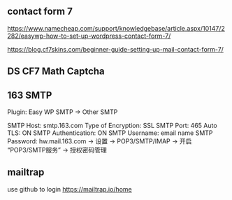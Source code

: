 ## contact form 7
https://www.namecheap.com/support/knowledgebase/article.aspx/10147/2282/easywp-how-to-set-up-wordpress-contact-form-7/

https://blog.cf7skins.com/beginner-guide-setting-up-mail-contact-form-7/

## DS CF7 Math Captcha


## 163 SMTP

Plugin: Easy WP SMTP -> Other SMTP

SMTP Host: smtp.163.com
Type of Encryption: SSL
SMTP Port: 465
Auto TLS: ON
SMTP Authentication: ON
SMTP Username: email name
SMTP Password: hw.mail.163.com -> 设置 -> POP3/SMTP/IMAP -> 开启 “POP3/SMTP服务” -> 授权密码管理




## mailtrap
use github to login
https://mailtrap.io/home
